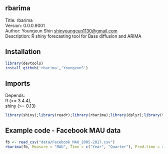 
## rbarima

Title: rbarima\
Version: 0.0.0.9001\
Author: Youngeun Shin <shinyoungeun1130@gmail.com>\
Description: R shiny forecasting tool for Bass diffusion and ARIMA

## Installation

``` r
library(devtools)
install_github('rbarima','YoungeunS')
```

## Imports

Depends:\
	R (>= 3.4.4),\
	shiny (>= 0.13)
	
``` r
library(shiny);library(readr);library(rbarima);library(dplyr);library(tidyr);library(tseries);library(forecast);library(data.table);library(nlstools);library(minpack.lm);library(propagate);library(ggplot2);library(shinydashboard);library(reshape2);library(rsconnect);library(cowplot);library(grid);library(ggthemes);library(DT);library(stats);library(plotly);library(formattable)
```


## Example code - Facebook MAU data 

``` r
fb <- read_csv("data/Facebook_MAU_2005-2017.csv")
rbarima(fb, Measure = "MAU", Time = c("Year", "Quarter"), Pred.time = 4,launch.browser = TRUE)
```
